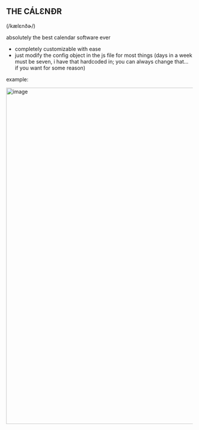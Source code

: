THE CÁLƐNÐR
-
(/kælɛnðɚ/)

absolutely the best calendar software ever

- completely customizable with ease
- just modify the config object in the js file for most things (days in a week must be seven, i have that hardcoded in; you can always change that... if you want for some reason)

example:

<img width="1493" height="906" alt="image" src="https://github.com/user-attachments/assets/ec1c4a28-8b80-421d-9a10-a3a5f0df0616" />
